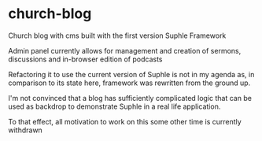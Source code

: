 # church-blog
Church blog with cms built with the first version Suphle Framework

Admin panel currently allows for management and creation of sermons, discussions and in-browser edition of podcasts

Refactoring it to use the current version of Suphle is not in my agenda as, in comparison to its state here, framework was rewritten from the ground up.

I'm not convinced that a blog has sufficiently complicated logic that can be used as backdrop to demonstrate Suphle in a real life application.

To that effect, all motivation to work on this some other time is currently withdrawn 
